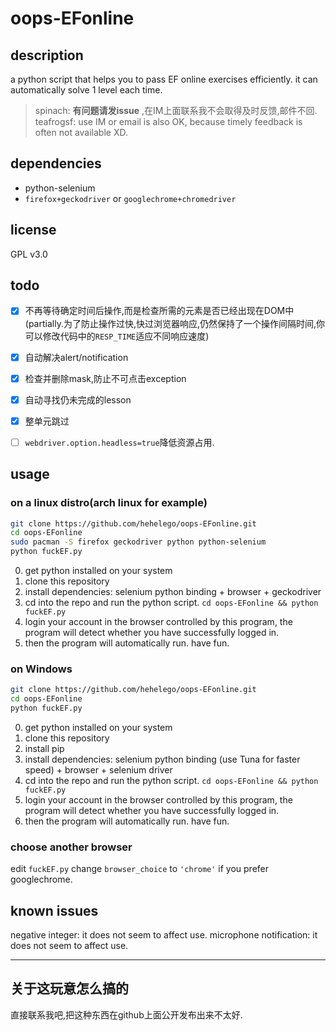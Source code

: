 # oops-EFonline

## description

a python script that helps you to pass EF online exercises efficiently. it can automatically solve 1 level each time.

> spinach: **有问题请发issue** ,在IM上面联系我不会取得及时反馈,邮件不回.  
> teafrogsf: use IM or email is also OK, because timely feedback is often not available XD.

## dependencies

- python-selenium
- `firefox+geckodriver` or `googlechrome+chromedriver`

## license

GPL v3.0

## todo

- [x] 不再等待确定时间后操作,而是检查所需的元素是否已经出现在DOM中(partially.为了防止操作过快,快过浏览器响应,仍然保持了一个操作间隔时间,你可以修改代码中的`RESP_TIME`适应不同响应速度)
- [x] 自动解决alert/notification
- [x] 检查并删除mask,防止不可点击exception
- [x] 自动寻找仍未完成的lesson
- [x] 整单元跳过
- [ ] `webdriver.option.headless=true`降低资源占用.


## usage

### on a linux distro(arch linux for example)

```bash
git clone https://github.com/hehelego/oops-EFonline.git
cd oops-EFonline
sudo pacman -S firefox geckodriver python python-selenium
python fuckEF.py
```

0. get python installed on your system
1. clone this repository
2. install dependencies: selenium python binding + browser + geckodriver
3. cd into the repo and run the python script. `cd oops-EFonline && python fuckEF.py`
4. login your account in the browser controlled by this program, the program will detect whether you have successfully logged in.
5. then the program will automatically run. have fun.

### on Windows

```bash
git clone https://github.com/hehelego/oops-EFonline.git
cd oops-EFonline
python fuckEF.py
```

0. get python installed on your system
1. clone this repository
2. install pip
3. install dependencies: selenium python binding (use Tuna for faster speed) + browser + selenium driver
4. cd into the repo and run the python script. `cd oops-EFonline && python fuckEF.py`
5. login your account in the browser controlled by this program, the program will detect whether you have successfully logged in.
6. then the program will automatically run. have fun.


### choose another browser

edit `fuckEF.py` change `browser_choice` to `'chrome'` if you prefer googlechrome.


## known issues

negative integer: it does not seem to affect use.
microphone notification: it does not seem to affect use.


----------------------------------------

## 关于这玩意怎么搞的

直接联系我吧,把这种东西在github上面公开发布出来不太好.  


